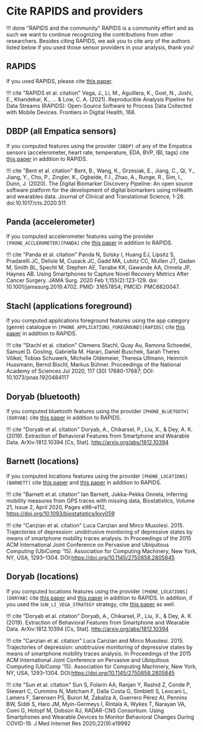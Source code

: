 # Cite RAPIDS and providers

!!! done "RAPIDS and the community"
    RAPIDS is a community effort and as such we want to continue recognizing the contributions from other researchers. Besides citing RAPIDS, we ask you to cite any of the authors listed below if you used those sensor providers in your analysis, thank you!

## RAPIDS

If you used RAPIDS, please cite [this paper](https://www.frontiersin.org/article/10.3389/fdgth.2021.769823).

!!! cite "RAPIDS et al. citation"
    Vega, J., Li, M., Aguillera, K., Goel, N., Joshi, E., Khandekar, K., ... & Low, C. A. (2021). Reproducible Analysis Pipeline for Data Streams (RAPIDS): Open-Source Software to Process Data Collected with Mobile Devices. Frontiers in Digital Health, 168.

## DBDP (all Empatica sensors)

If you computed features using the provider  `[DBDP]` of any of the Empatica sensors (accelerometer, heart rate, temperature, EDA, BVP, IBI, tags) cite [this paper](https://www.cambridge.org/core/journals/journal-of-clinical-and-translational-science/article/digital-biomarker-discovery-pipeline-an-open-source-software-platform-for-the-development-of-digital-biomarkers-using-mhealth-and-wearables-data/A6696CEF138247077B470F4800090E63) in addition to RAPIDS.

!!! cite "Bent et al. citation"
    Bent, B., Wang, K., Grzesiak, E., Jiang, C., Qi, Y., Jiang, Y., Cho, P., Zingler, K., Ogbeide, F.I., Zhao, A., Runge, R., Sim, I., Dunn, J. (2020). The Digital Biomarker Discovery Pipeline: An open source software platform for the development of digital biomarkers using mHealth and wearables data. Journal of Clinical and Translational Science, 1-28. doi:10.1017/cts.2020.511


## Panda (accelerometer)

If you computed accelerometer features using the provider  `[PHONE_ACCLEROMETER][PANDA]` cite [this paper](https://pubmed.ncbi.nlm.nih.gov/31657854/) in addition to RAPIDS.

!!! cite "Panda et al. citation"
    Panda N, Solsky I, Huang EJ, Lipsitz S, Pradarelli JC, Delisle M, Cusack JC, Gadd MA, Lubitz CC, Mullen JT, Qadan M, Smith BL, Specht M, Stephen AE, Tanabe KK, Gawande AA, Onnela JP, Haynes AB. Using Smartphones to Capture Novel Recovery Metrics After Cancer Surgery. JAMA Surg. 2020 Feb 1;155(2):123-129. doi: 10.1001/jamasurg.2019.4702. PMID: 31657854; PMCID: PMC6820047.

## Stachl (applications foreground)

If you computed applications foreground features using the app category (genre) catalogue in  `[PHONE_APPLICATIONS_FOREGROUND][RAPIDS]` cite [this paper](https://www.pnas.org/content/117/30/17680) in addition to RAPIDS.

!!! cite "Stachl et al. citation"
    Clemens Stachl, Quay Au, Ramona Schoedel, Samuel D. Gosling, Gabriella M. Harari, Daniel Buschek, Sarah Theres Völkel, Tobias Schuwerk, Michelle Oldemeier, Theresa Ullmann, Heinrich Hussmann, Bernd Bischl, Markus Bühner. Proceedings of the National Academy of Sciences Jul 2020, 117 (30) 17680-17687; DOI: 10.1073/pnas.1920484117 

## Doryab (bluetooth)

If you computed bluetooth features using the provider `[PHONE_BLUETOOTH][DORYAB]` cite [this paper](https://arxiv.org/abs/1812.10394) in addition to RAPIDS.

!!! cite "Doryab et al. citation"
    Doryab, A., Chikarsel, P., Liu, X., & Dey, A. K. (2019). Extraction of Behavioral Features from Smartphone and Wearable Data. ArXiv:1812.10394 [Cs, Stat]. http://arxiv.org/abs/1812.10394

## Barnett (locations)

If you computed locations features using the provider `[PHONE_LOCATIONS][BARNETT]` cite [this paper](https://doi.org/10.1093/biostatistics/kxy059) and [this paper](https://doi.org/10.1145/2750858.2805845) in addition to RAPIDS.

!!! cite "Barnett et al. citation"
    Ian Barnett, Jukka-Pekka Onnela, Inferring mobility measures from GPS traces with missing data, Biostatistics, Volume 21, Issue 2, April 2020, Pages e98–e112, https://doi.org/10.1093/biostatistics/kxy059

!!! cite "Canzian et al. citation"
    Luca Canzian and Mirco Musolesi. 2015. Trajectories of depression: unobtrusive monitoring of depressive states by means of smartphone mobility traces analysis. In Proceedings of the 2015 ACM International Joint Conference on Pervasive and Ubiquitous Computing (UbiComp '15). Association for Computing Machinery, New York, NY, USA, 1293–1304. DOI:https://doi.org/10.1145/2750858.2805845

## Doryab (locations)

If you computed locations features using the provider `[PHONE_LOCATIONS][DORYAB]` cite [this paper](https://arxiv.org/abs/1812.10394) and [this paper](https://doi.org/10.1145/2750858.2805845) in addition to RAPIDS. In addition, if you used the `SUN_LI_VEGA_STRATEGY` strategy, cite [this paper](https://www.jmir.org/2020/9/e19992/) as well.

!!! cite "Doryab et al. citation"
    Doryab, A., Chikarsel, P., Liu, X., & Dey, A. K. (2019). Extraction of Behavioral Features from Smartphone and Wearable Data. ArXiv:1812.10394 [Cs, Stat]. http://arxiv.org/abs/1812.10394

!!! cite "Canzian et al. citation"
    Luca Canzian and Mirco Musolesi. 2015. Trajectories of depression: unobtrusive monitoring of depressive states by means of smartphone mobility traces analysis. In Proceedings of the 2015 ACM International Joint Conference on Pervasive and Ubiquitous Computing (UbiComp '15). Association for Computing Machinery, New York, NY, USA, 1293–1304. DOI:https://doi.org/10.1145/2750858.2805845

!!! cite "Sun et al. citation"
    Sun S, Folarin AA, Ranjan Y, Rashid Z, Conde P, Stewart C, Cummins N, Matcham F, Dalla Costa G, Simblett S, Leocani L, Lamers F, Sørensen PS, Buron M, Zabalza A, Guerrero Pérez AI, Penninx BW, Siddi S, Haro JM, Myin-Germeys I, Rintala A, Wykes T, Narayan VA, Comi G, Hotopf M, Dobson RJ, RADAR-CNS Consortium. Using Smartphones and Wearable Devices to Monitor Behavioral Changes During COVID-19. J Med Internet Res 2020;22(9):e19992
